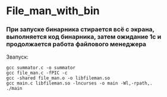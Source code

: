 # File_man_with_bin
### При запуске бинарника стирается всё с экрана, выполняется код бинарника, затем ожидание 1с и продолжается работа файлового менеджера 
Звапуск: 
```
gcc summator.c -o summator
gcc file_man.c -fPIC -c
gcc -shared file_man.o -o libfileman.so
gcc main.c libfileman.so -lncurses -o main -Wl,-rpath,.
./main 
```
